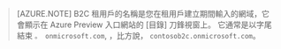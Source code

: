 > [AZURE.NOTE] B2C 租用戶的名稱是您在租用戶建立期間輸入的網域，它會顯示在 Azure Preview 入口網站的 [目錄] 刀鋒視窗上。 它通常是以字尾結束 `。 onmicrosoft.com`, ，比方說， `contosob2c.onmicrosoft.com`。




